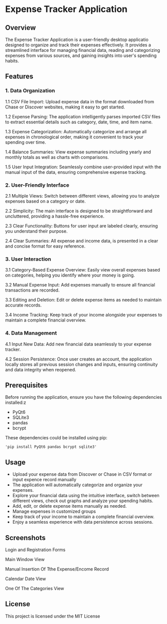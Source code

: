# Expense Tracker Application


## Overview

The Expense Tracker Application is a user-friendly desktop applicatio designed to organize and track their expenses effectively. It provides a streamlined interface for managing financial data, reading and categorizing expenses from various sources, and gaining insights into user's spending habits.


## Features


### 1. Data Organization

1.1 CSV File Import: Upload expense data in the format downloaded from Chase or Discover websites, making it easy to get started.

1.2 Expense Parsing: The application intelligently parses imported CSV files to extract essential details such as category, date, time, and item name.

1.3 Expense Categorization: Automatically categorize and arrange all expenses in chronological order, making it convenient to track your spending over time.

1.4 Balance Summaries: View expense summaries including yearly and monthly totals as well as charts with comparisons.

1.5 User Input Integration: Seamlessly combine user-provided input with the manual input of the data, ensuring comprehensive expense tracking.

### 2. User-Friendly Interface

2.1 Multiple Views: Switch between different views, allowing you to analyze expenses based on a category or date.

2.2 Simplicity: The main interface is designed to be straightforward and uncluttered, providing a hassle-free experience.

2.3 Clear Functionality: Buttons for user input are labeled clearly, ensuring you understand their purpose.

2.4 Clear Summaries: All expense and income data, is presented in a clear and concise format for easy reference.

### 3. User Interaction

3.1 Category-Based Expense Overview: Easily view overall expenses based on categories, helping you identify where your money is going.

3.2 Manual Expense Input: Add expenses manually to ensure all financial transactions are recorded.

3.3 Editing and Deletion: Edit or delete expense items as needed to maintain accurate records.

3.4 Income Tracking: Keep track of your income alongside your expenses to maintain a complete financial overview.


### 4. Data Management

4.1 Input New Data: Add new financial data seamlessly to your expense tracker.

4.2 Session Persistence: Once user creates an account, the application locally stores all previous session changes and inputs, ensuring continuity and data integrity when reopened.


## Prerequisites

Before running the application, ensure you have the following dependencies installed:z

- PyQt6
- SQLite3
- pandas
- bcrypt

These dependencies could be installed using pip:

    'pip install PyQt6 pandas bcrypt sqlite3'


## Usage

- Upload your expense data from Discover or Chase in CSV format or input expence record manually
- The application will automatically categorize and organize your expenses.
- Explore your financial data using the intuitive interface, switch between different views, check out graphs and analyze your spending habits.
- Add, edit, or delete expense items manually as needed.
- Manage expenses in customized groups
- Keep track of your income to maintain a complete financial overview.
- Enjoy a seamless experience with data persistence across sessions.

## Screenshots

Login and Registration Forms

Main Window View

Manual Insertion Of Tthe Expense/Encome Record

Calendar Date View

One Of The Categories View

## License

This project is licensed under the MIT License

